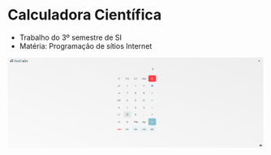 # Calculadora Científica

- Trabalho do 3º semestre de SI
- Matéria: Programação de sítios Internet

![website-pic](./img/website-picture.png)
